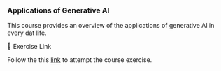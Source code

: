 ### Applications of Generative AI

This course provides an overview of the applications of generative AI in every dat life.

📌 Exercise Link

Follow the this [link](https://forms.gle/JR52dkKFtBiezAvt9) to attempt the course exercise.